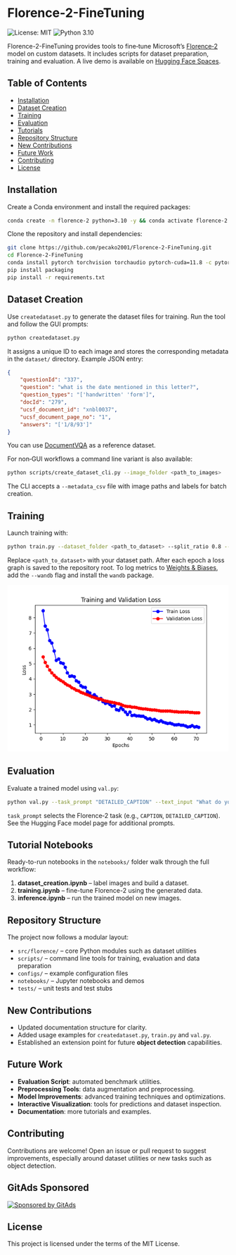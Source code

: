 <!-- GitAds-Verify: R5KMLMR1YZLRT1F36HSCND4BGVLRLWPA -->

# Florence-2-FineTuning

![License: MIT](https://img.shields.io/badge/License-MIT-yellow.svg) ![Python 3.10](https://img.shields.io/badge/python-3.10-blue.svg)

Florence-2-FineTuning provides tools to fine‑tune Microsoft’s [Florence‑2](https://huggingface.co/collections/microsoft/florence-6669f44df0d87d9c3bfb76de) model on custom datasets. It includes scripts for dataset preparation, training and evaluation. A live demo is available on [Hugging Face Spaces](https://huggingface.co/spaces/gokaygokay/Florence-2).

## Table of Contents
- [Installation](#installation)
- [Dataset Creation](#dataset-creation)
- [Training](#training)
- [Evaluation](#evaluation)
- [Tutorials](#tutorials)
- [Repository Structure](#repository-structure)
- [New Contributions](#new-contributions)
- [Future Work](#future-work)
- [Contributing](#contributing)
- [License](#license)

## Installation
Create a Conda environment and install the required packages:
```bash
conda create -n florence-2 python=3.10 -y && conda activate florence-2
```
Clone the repository and install dependencies:
```bash
git clone https://github.com/pecako2001/Florence-2-FineTuning.git
cd Florence-2-FineTuning
conda install pytorch torchvision torchaudio pytorch-cuda=11.8 -c pytorch -c nvidia -y
pip install packaging
pip install -r requirements.txt
```

## Dataset Creation
Use `createdataset.py` to generate the dataset files for training. Run the tool and follow the GUI prompts:
```bash
python createdataset.py
```
It assigns a unique ID to each image and stores the corresponding metadata in the `dataset/` directory. Example JSON entry:
```json
{
    "questionId": "337",
    "question": "what is the date mentioned in this letter?",
    "question_types": "['handwritten' 'form']",
    "docId": "279",
    "ucsf_document_id": "xnbl0037",
    "ucsf_document_page_no": "1",
    "answers": "['1/8/93']"
}
```
You can use [DocumentVQA](https://huggingface.co/datasets/HuggingFaceM4/DocumentVQA) as a reference dataset.

For non‑GUI workflows a command line variant is also available:
```bash
python scripts/create_dataset_cli.py --image_folder <path_to_images>
```
The CLI accepts a `--metadata_csv` file with image paths and labels for batch creation.

## Training
Launch training with:
```bash
python train.py --dataset_folder <path_to_dataset> --split_ratio 0.8 --batch_size 2 --num_workers 0 --epochs 2
```
Replace `<path_to_dataset>` with your dataset path. After each epoch a loss graph is saved to the repository root.
To log metrics to [Weights & Biases](https://wandb.ai), add the `--wandb` flag and install the `wandb` package.
<div align="center">
  <img src="images/loss_graph.png" width="600" />
</div>

## Evaluation
Evaluate a trained model using `val.py`:
```bash
python val.py --task_prompt "DETAILED_CAPTION" --text_input "What do you see in this image?" --image_path <path_to_image> --model_dir <model_directory>
```
`task_prompt` selects the Florence‑2 task (e.g., `CAPTION`, `DETAILED_CAPTION`). See the Hugging Face model page for additional prompts.

## Tutorial Notebooks
Ready-to-run notebooks in the `notebooks/` folder walk through the full workflow:

1. **dataset_creation.ipynb** – label images and build a dataset.
2. **training.ipynb** – fine-tune Florence-2 using the generated data.
3. **inference.ipynb** – run the trained model on new images.

## Repository Structure
The project now follows a modular layout:

- `src/florence/` – core Python modules such as dataset utilities
- `scripts/` – command line tools for training, evaluation and data preparation
- `configs/` – example configuration files
- `notebooks/` – Jupyter notebooks and demos
- `tests/` – unit tests and test stubs

## New Contributions
- Updated documentation structure for clarity.
- Added usage examples for `createdataset.py`, `train.py` and `val.py`.
- Established an extension point for future **object detection** capabilities.

## Future Work
- **Evaluation Script**: automated benchmark utilities.
- **Preprocessing Tools**: data augmentation and preprocessing.
- **Model Improvements**: advanced training techniques and optimizations.
- **Interactive Visualization**: tools for predictions and dataset inspection.
- **Documentation**: more tutorials and examples.

## Contributing
Contributions are welcome! Open an issue or pull request to suggest improvements, especially around dataset utilities or new tasks such as object detection.

## GitAds Sponsored

[![Sponsored by GitAds](https://gitads.dev/v1/ad-serve?source=pecako2001/florence-2-finetuning@github)](https://gitads.dev/v1/ad-track?source=pecako2001/florence-2-finetuning@github)

## License
This project is licensed under the terms of the MIT License.

